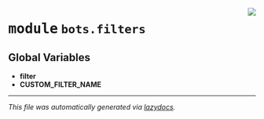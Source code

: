 <!-- markdownlint-disable -->

<a href="../../../src/switch/bots/filters/__init__.py#L0"><img align="right" src="https://img.shields.io/badge/-source-cccccc?style=flat-square"/></a>

# <kbd>module</kbd> `bots.filters`




**Global Variables**
---------------
- **filter**
- **CUSTOM_FILTER_NAME**




---

_This file was automatically generated via [lazydocs](https://github.com/ml-tooling/lazydocs)._
